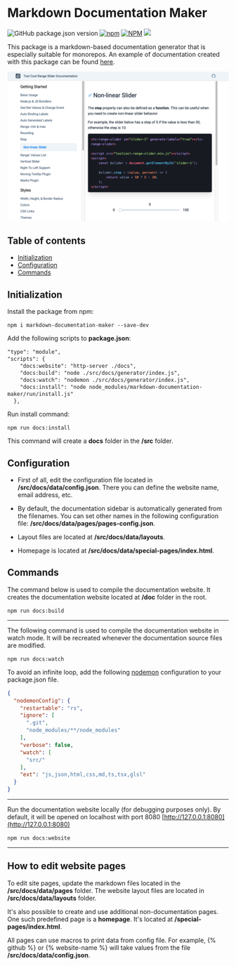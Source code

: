 # Markdown Documentation Maker

![GitHub package.json version](https://img.shields.io/github/package-json/v/mzusin/markdown-documentation-maker)
[![npm](https://img.shields.io/npm/dw/markdown-documentation-maker)](https://www.npmjs.com/package/markdown-documentation-maker)
[![NPM](https://img.shields.io/badge/npm-md_documentation_maker-brightgreen)](https://www.npmjs.com/package/markdown-documentation-maker)
[![](https://data.jsdelivr.com/v1/package/npm/markdown-documentation-maker/badge)](https://www.jsdelivr.com/package/npm/markdown-documentation-maker)

This package is a markdown-based documentation generator that is especially  suitable for monorepos. An example of documentation created with this package can be found [here](https://toolcool-range-slider.mzsoft.org/).

![An example of documentation](https://github.com/mzusin/markdown-documentation-maker/blob/main/img/preview-1.png?raw=true)

## Table of contents
- [Initialization](#initialization)
- [Configuration](#configuration)
- [Commands](#commands)

## Initialization

Install the package from npm:

```
npm i markdown-documentation-maker --save-dev
```

Add the following scripts to **package.json**:

```shell
"type": "module",
"scripts": {
    "docs:website": "http-server ./docs",
    "docs:build": "node ./src/docs/generator/index.js",
    "docs:watch": "nodemon ./src/docs/generator/index.js",
    "docs:install": "node node_modules/markdown-documentation-maker/run/install.js"
  },
```

Run install command:

```shell
npm run docs:install
```

This command will create a **docs** folder in the **/src** folder.

## Configuration

- First of all, edit the configuration file located in **/src/docs/data/config.json**. There you can define the website name, email address, etc.

- By default, the documentation sidebar is automatically generated from the filenames. You can set other names in the following configuration file: **/src/docs/data/pages/pages-config.json**.

- Layout files are located at **/src/docs/data/layouts**.

- Homepage is located at **/src/docs/data/special-pages/index.html**.

## Commands

The command below is used to compile the documentation website. It creates the  documentation website located at **/doc** folder in the root.

```shell
npm run docs:build
```

---------------------------------------------

The following command is used to compile the documentation website in watch mode. It will be recreated whenever the documentation source files are modified.

```shell
npm run docs:watch
```

To avoid an infinite loop, add the following [nodemon](https://github.com/remy/nodemon) configuration to your package.json file.

```json
{
  "nodemonConfig": {
    "restartable": "rs",
    "ignore": [
      ".git",
      "node_modules/**/node_modules"
    ],
    "verbose": false,
    "watch": [
      "src/"
    ],
    "ext": "js,json,html,css,md,ts,tsx,glsl"
  }
}
```

---------------------------------------------

Run the documentation website locally (for debugging purposes only). By default, it will be opened on localhost with port 8080 [http://127.0.0.1:8080](http://127.0.0.1:8080)

```shell
npm run docs:website
```

---------------------------------------------

## How to edit website pages

To edit site pages, update the markdown files located in the **/src/docs/data/pages** folder. The website layout files are located in **/src/docs/data/layouts** folder.

It's also possible to create and use additional non-documentation pages. One such predefined page is a **homepage**. It's located at **/special-pages/index.html**.

All pages can use macros to print data from config file. For example, {% github %} or {% website-name %} will take values from the file **/src/docs/data/config.json**.